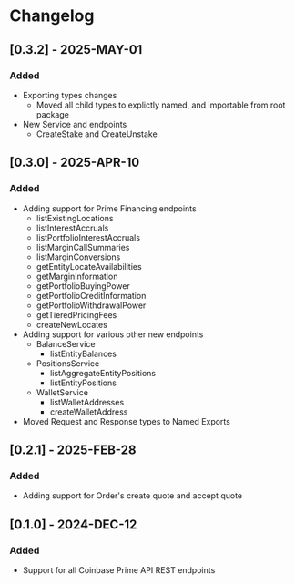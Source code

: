 # Changelog

## [0.3.2] - 2025-MAY-01

### Added

- Exporting types changes
  - Moved all child types to explictly named, and importable from root package
- New Service and endpoints
  - CreateStake and CreateUnstake

## [0.3.0] - 2025-APR-10

### Added

- Adding support for Prime Financing endpoints
  - listExistingLocations
  - listInterestAccruals
  - listPortfolioInterestAccruals
  - listMarginCallSummaries
  - listMarginConversions
  - getEntityLocateAvailabilities
  - getMarginInformation
  - getPortfolioBuyingPower
  - getPortfolioCreditInformation
  - getPortfolioWithdrawalPower
  - getTieredPricingFees
  - createNewLocates
- Adding support for various other new endpoints
  - BalanceService
    - listEntityBalances
  - PositionsService
    - listAggregateEntityPositions
    - listEntityPositions
  - WalletService
    - listWalletAddresses
    - createWalletAddress
- Moved Request and Response types to Named Exports


## [0.2.1] - 2025-FEB-28

### Added

- Adding support for Order's create quote and accept quote


## [0.1.0] - 2024-DEC-12

### Added

- Support for all Coinbase Prime API REST endpoints
